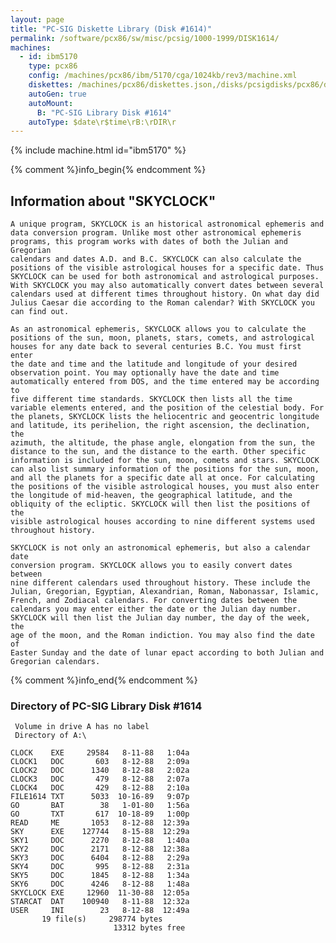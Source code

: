 ```yaml
---
layout: page
title: "PC-SIG Diskette Library (Disk #1614)"
permalink: /software/pcx86/sw/misc/pcsig/1000-1999/DISK1614/
machines:
  - id: ibm5170
    type: pcx86
    config: /machines/pcx86/ibm/5170/cga/1024kb/rev3/machine.xml
    diskettes: /machines/pcx86/diskettes.json,/disks/pcsigdisks/pcx86/diskettes.json
    autoGen: true
    autoMount:
      B: "PC-SIG Library Disk #1614"
    autoType: $date\r$time\rB:\rDIR\r
---
```


{% include machine.html id="ibm5170" %}

{% comment %}info_begin{% endcomment %}

## Information about "SKYCLOCK"

    A unique program, SKYCLOCK is an historical astronomical ephemeris and
    data conversion program. Unlike most other astronomical ephemeris
    programs, this program works with dates of both the Julian and Gregorian
    calendars and dates A.D. and B.C. SKYCLOCK can also calculate the
    positions of the visible astrological houses for a specific date. Thus
    SKYCLOCK can be used for both astronomical and astrological purposes.
    With SKYCLOCK you may also automatically convert dates between several
    calendars used at different times throughout history. On what day did
    Julius Caesar die according to the Roman calendar? With SKYCLOCK you
    can find out.
    
    As an astronomical ephemeris, SKYCLOCK allows you to calculate the
    positions of the sun, moon, planets, stars, comets, and astrological
    houses for any date back to several centuries B.C. You must first enter
    the date and time and the latitude and longitude of your desired
    observation point. You may optionally have the date and time
    automatically entered from DOS, and the time entered may be according to
    five different time standards. SKYCLOCK then lists all the time
    variable elements entered, and the position of the celestial body. For
    the planets, SKYCLOCK lists the heliocentric and geocentric longitude
    and latitude, its perihelion, the right ascension, the declination, the
    azimuth, the altitude, the phase angle, elongation from the sun, the
    distance to the sun, and the distance to the earth. Other specific
    information is included for the sun, moon, comets and stars. SKYCLOCK
    can also list summary information of the positions for the sun, moon,
    and all the planets for a specific date all at once. For calculating
    the positions of the visible astrological houses, you must also enter
    the longitude of mid-heaven, the geographical latitude, and the
    obliquity of the ecliptic. SKYCLOCK will then list the positions of the
    visible astrological houses according to nine different systems used
    throughout history.
    
    SKYCLOCK is not only an astronomical ephemeris, but also a calendar date
    conversion program. SKYCLOCK allows you to easily convert dates between
    nine different calendars used throughout history. These include the
    Julian, Gregorian, Egyptian, Alexandrian, Roman, Nabonassar, Islamic,
    French, and Zodiacal calendars. For converting dates between the
    calendars you may enter either the date or the Julian day number.
    SKYCLOCK will then list the Julian day number, the day of the week, the
    age of the moon, and the Roman indiction. You may also find the date of
    Easter Sunday and the date of lunar epact according to both Julian and
    Gregorian calendars.
{% comment %}info_end{% endcomment %}


### Directory of PC-SIG Library Disk #1614

     Volume in drive A has no label
     Directory of A:\

    CLOCK    EXE     29584   8-11-88   1:04a
    CLOCK1   DOC       603   8-12-88   2:09a
    CLOCK2   DOC      1340   8-12-88   2:02a
    CLOCK3   DOC       479   8-12-88   2:07a
    CLOCK4   DOC       429   8-12-88   2:10a
    FILE1614 TXT      5033  10-16-89   9:07p
    GO       BAT        38   1-01-80   1:56a
    GO       TXT       617  10-18-89   1:00p
    READ     ME       1053   8-12-88  12:39a
    SKY      EXE    127744   8-15-88  12:29a
    SKY1     DOC      2270   8-12-88   1:40a
    SKY2     DOC      2171   8-12-88  12:38a
    SKY3     DOC      6404   8-12-88   2:29a
    SKY4     DOC       995   8-12-88   2:31a
    SKY5     DOC      1845   8-12-88   1:34a
    SKY6     DOC      4246   8-12-88   1:48a
    SKYCLOCK EXE     12960  11-30-88  12:05a
    STARCAT  DAT    100940   8-11-88  12:32a
    USER     INI        23   8-12-88  12:49a
           19 file(s)     298774 bytes
                           13312 bytes free
